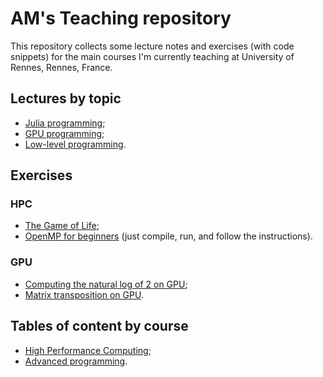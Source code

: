 
# AM's Teaching repository

This repository collects some lecture notes and exercises (with
code snippets) for the main courses I'm currently teaching at 
University of Rennes, Rennes, France.

## Lectures by topic

* [Julia programming](./Julia/README.md);
* [GPU programming](./GPU/README.md);
* [Low-level programming](./lowlevel/README.md).

## Exercises

### HPC

* [The Game of Life](./HPC/game/README.md);
* [OpenMP for beginners](./HPC/OpenMPbeginners.c) (just compile, run, and follow the instructions).

### GPU

* [Computing the natural log of 2 on GPU](./GPU/log2series.md);
* [Matrix transposition on GPU](./GPU/mattranspose.md).

## Tables of content by course

* [High Performance Computing](./HPC.md);
* [Advanced programming](./Advanced.md).

